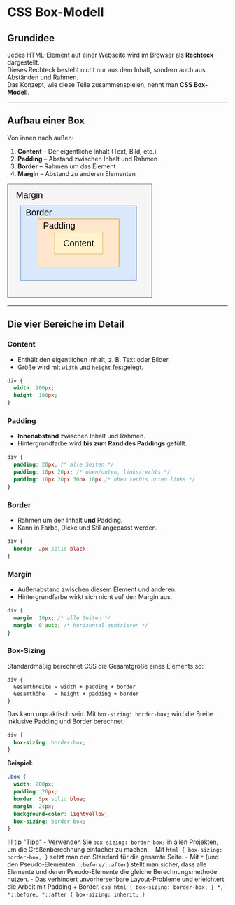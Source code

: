 # CSS Box-Modell

## Grundidee
Jedes HTML-Element auf einer Webseite wird im Browser als **Rechteck** dargestellt.  
Dieses Rechteck besteht nicht nur aus dem Inhalt, sondern auch aus Abständen und Rahmen.  
Das Konzept, wie diese Teile zusammenspielen, nennt man **CSS Box-Modell**.

---

## Aufbau einer Box

Von innen nach außen:

1. **Content** – Der eigentliche Inhalt (Text, Bild, etc.)
2. **Padding** – Abstand zwischen Inhalt und Rahmen
3. **Border** – Rahmen um das Element
4. **Margin** – Abstand zu anderen Elementen

![Box-Modell Diagramm](../../../assets/images/css-box-model.drawio.png)

---

## Die vier Bereiche im Detail

### Content
- Enthält den eigentlichen Inhalt, z. B. Text oder Bilder.
- Größe wird mit `width` und `height` festgelegt.

```css
div {
  width: 200px;
  height: 100px;
}
```

### Padding

- **Innenabstand** zwischen Inhalt und Rahmen.
- Hintergrundfarbe wird **bis zum Rand des Paddings** gefüllt.

```css
div {
  padding: 20px; /* alle Seiten */
  padding: 10px 20px; /* oben/unten, links/rechts */
  padding: 10px 20px 30px 10px /* oben rechts unten links */
}
```

### Border

- Rahmen um den Inhalt **und** Padding.
- Kann in Farbe, Dicke und Stil angepasst werden.

```css
div {
  border: 2px solid black;
}
```

### Margin

- Außenabstand zwischen diesem Element und anderen.
- Hintergrundfarbe wirkt sich nicht auf den Margin aus.

```css
div {
  margin: 10px; /* alle Seiten */
  margin: 0 auto; /* horizontal zentrieren */
}
```

### Box-Sizing

Standardmäßig berechnet CSS die Gesamtgröße eines Elements so:
```
div {
  Gesamtbreite = width + padding + border
  Gesamthöhe   = height + padding + border
}
```

Das kann unpraktisch sein.
Mit `box-sizing: border-box;` wird die Breite inklusive Padding und Border berechnet.

```css
div {
  box-sizing: border-box;
}
```

**Beispiel:**

```css
.box {
  width: 200px;
  padding: 20px;
  border: 5px solid blue;
  margin: 24px;
  background-color: lightyellow;
  box-sizing: border-box;
}
```

!!! tip "Tipp"
    - Verwenden Sie `box-sizing: border-box;` in allen Projekten, um die Größenberechnung einfacher zu machen.
    - Mit `html { box-sizing: border-box; }` setzt man den Standard für die gesamte Seite.
    - Mit `*` (und den Pseudo-Elementen `::before/::after`) stellt man sicher, dass alle Elemente und deren Pseudo-Elemente die gleiche Berechnungsmethode nutzen.
    - Das verhindert unvorhersehbare Layout-Probleme und erleichtert die Arbeit mit Padding + Border.
        ```css
        html {
          box-sizing: border-box;
        }
        *, *::before, *::after {
          box-sizing: inherit;
        }
        ```

    